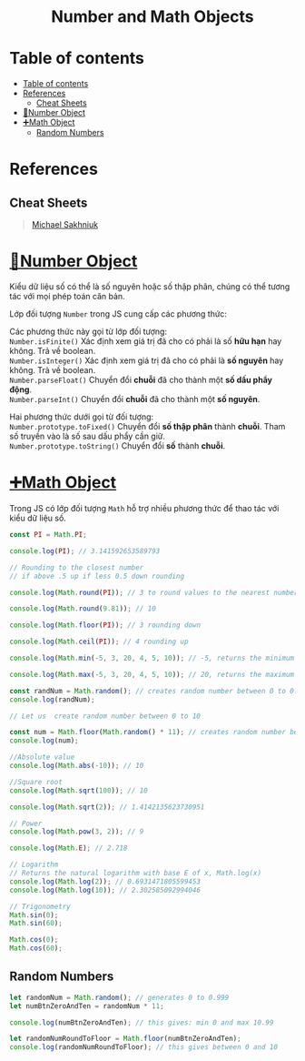 <link rel='stylesheet' href='../../main.css'>

<div class="title">
    <center><h1 class="bigtitle">Number and Math Objects</h1></center>
</div>

# Table of contents

- [Table of contents](#table-of-contents)
- [References](#references)
  - [Cheat Sheets](#cheat-sheets)
- [🔢Number Object](#number-object)
- [➕Math Object](#math-object)
  - [Random Numbers](#random-numbers)

# References

## Cheat Sheets

> [Michael Sakhniuk](https://dev.to/sakhnyuk/js-math-cheatsheet-33f7)

# [🔢Number Object](https://developer.mozilla.org/en-US/docs/Web/JavaScript/Reference/Global_Objects/Number)

Kiểu dữ liệu số có thể là số nguyên hoặc số thập phân, chúng có thể tương tác với mọi phép toán căn bản.

Lớp đối tượng `Number` trong JS cung cấp các phương thức:

Các phương thức này gọi từ lớp đối tượng:\
`Number.isFinite()` Xác định xem giá trị đã cho có phải là số **hữu hạn** hay không. Trả về boolean.\
`Number.isInteger()` Xác định xem giá trị đã cho có phải là **số nguyên** hay không. Trả về boolean.\
`Number.parseFloat()` Chuyển đổi **chuỗi** đã cho thành một **số dấu phẩy động**.\
`Number.parseInt()` Chuyển đổi **chuỗi** đã cho thành một **số nguyên**.

Hai phương thức dưới gọi từ đối tượng:\
`Number.prototype.toFixed()` Chuyển đổi **số thập phân** thành **chuỗi**. Tham số truyền vào là số sau dấu phẩy cần giữ.\
`Number.prototype.toString()` Chuyển đổi **số** thành **chuỗi**.

# [➕Math Object](https://developer.mozilla.org/en-US/docs/Web/JavaScript/Reference/Global_Objects/Math)

Trong JS có lớp đối tượng `Math` hỗ trợ nhiều phương thức để thao tác với kiểu dữ liệu số.

```js
const PI = Math.PI;

console.log(PI); // 3.141592653589793

// Rounding to the closest number
// if above .5 up if less 0.5 down rounding

console.log(Math.round(PI)); // 3 to round values to the nearest number

console.log(Math.round(9.81)); // 10

console.log(Math.floor(PI)); // 3 rounding down

console.log(Math.ceil(PI)); // 4 rounding up

console.log(Math.min(-5, 3, 20, 4, 5, 10)); // -5, returns the minimum value

console.log(Math.max(-5, 3, 20, 4, 5, 10)); // 20, returns the maximum value

const randNum = Math.random(); // creates random number between 0 to 0.999999
console.log(randNum);

// Let us  create random number between 0 to 10

const num = Math.floor(Math.random() * 11); // creates random number between 0 and 10
console.log(num);

//Absolute value
console.log(Math.abs(-10)); // 10

//Square root
console.log(Math.sqrt(100)); // 10

console.log(Math.sqrt(2)); // 1.4142135623730951

// Power
console.log(Math.pow(3, 2)); // 9

console.log(Math.E); // 2.718

// Logarithm
// Returns the natural logarithm with base E of x, Math.log(x)
console.log(Math.log(2)); // 0.6931471805599453
console.log(Math.log(10)); // 2.302585092994046

// Trigonometry
Math.sin(0);
Math.sin(60);

Math.cos(0);
Math.cos(60);
```

## Random Numbers

```js
let randomNum = Math.random(); // generates 0 to 0.999
let numBtnZeroAndTen = randomNum * 11;

console.log(numBtnZeroAndTen); // this gives: min 0 and max 10.99

let randomNumRoundToFloor = Math.floor(numBtnZeroAndTen);
console.log(randomNumRoundToFloor); // this gives between 0 and 10
```
